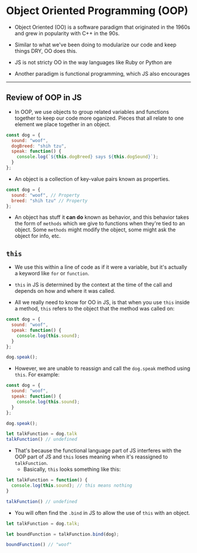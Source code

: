 # Object Oriented Programming (OOP)

* Object Oriented (OO) is a software paradigm that originated in the 1960s and grew in popularity with C++ in the 90s.

* Similar to what we've been doing to modularize our code and keep things DRY, OO does this.

* JS is not stricty OO in the way languages like Ruby or Python are

* Another paradigm is functional programming, which JS also encourages

---

## Review of OOP in JS

* In OOP, we use objects to group related variables and functions together to keep our code more oganized. Pieces that all relate to one element we place together in an object.

```js
const dog = {
  sound: "woof",
  dogBreed: "shih tzu",
  speak: function() {
    console.log(`${this.dogBreed} says ${this.dogSound}`);
  }
};
```

* An object is a collection of key-value pairs known as properties.

```js
const dog = {
  sound: "woof", // Property
  breed: "shih tzu" // Property
};
```

* An object has stuff it **can do** known as behavior, and this behavior takes the form of `methods` which we give to functions when they're tied to an object. Some `methods` might modify the object, some might ask the object for info, etc. 

## `this`

* We use this within a line of code as if it were a variable, but it's actually a keyword like `for` or `function`.

* `this` in JS is determined by the context at the time of the call and depends on how and where it was called.

* All we really need to know for OO in JS, is that when you use `this` inside a method, `this` refers to the object that the method was called on:

```js
const dog = {
  sound: "woof",
  speak: function() {
    console.log(this.sound);
  }
};

dog.speak();
```

* However, we are unable to reassign and call the `dog.speak` method using `this`. For example:

```js
const dog = {
  sound: "woof",
  speak: function() {
    console.log(this.sound);
  }
};

dog.speak();

let talkFunction = dog.talk
talkFunction() // undefined
```

* That's because the functional language part of JS interferes with the OOP part of JS and `this` loses meaning when it's reassigned to `talkFunction`.
  * Basically, `this` looks something like this:

```js
let talkFunction = function() {
  console.log(this.sound); // this means nothing
}

talkFunction() // undefined
```

* You will often find the `.bind` in JS to allow the use of `this` with an object.

```js
let talkFunction = dog.talk;

let boundFunction = talkFunction.bind(dog);

boundFunction() // "woof"
```